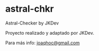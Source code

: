# astral-chkr
Astral-Checker by JKDev 


Proyecto realizado y adaptado por JKDev.

Para más info: joaqhoc@gmail.com
